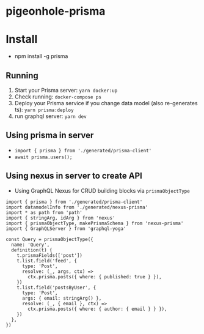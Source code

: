 # pigeonhole-prisma

# Install

- npm install -g prisma

## Running

1. Start your Prisma server: `yarn docker:up`
2. Check running: `docker-compose ps`
3. Deploy your Prisma service if you change data model (also re-generates ts): `yarn prisma:deploy`
4. run graphql server: `yarn dev`

## Using prisma in server

- `import { prisma } from './generated/prisma-client'`
- `await prisma.users();`

## Using nexus in server to create API

- Using GraphQL Nexus for CRUD building blocks via `prismaObjectType`

```
import { prisma } from './generated/prisma-client'
import datamodelInfo from './generated/nexus-prisma'
import * as path from 'path'
import { stringArg, idArg } from 'nexus'
import { prismaObjectType, makePrismaSchema } from 'nexus-prisma'
import { GraphQLServer } from 'graphql-yoga'

const Query = prismaObjectType({
  name: 'Query',
  definition(t) {
    t.prismaFields(['post'])
    t.list.field('feed', {
      type: 'Post',
      resolve: (_, args, ctx) =>
        ctx.prisma.posts({ where: { published: true } }),
    })
    t.list.field('postsByUser', {
      type: 'Post',
      args: { email: stringArg() },
      resolve: (_, { email }, ctx) =>
        ctx.prisma.posts({ where: { author: { email } } }),
    })
  },
})
```

